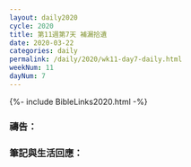 ```yaml
---
layout: daily2020
cycle: 2020
title: 第11週第7天 補漏拾遺
date: 2020-03-22
categories: daily
permalink: /daily/2020/wk11-day7-daily.html
weekNum: 11
dayNum: 7
---
```


{%- include BibleLinks2020.html -%}

### 禱告：

### 筆記與生活回應：

